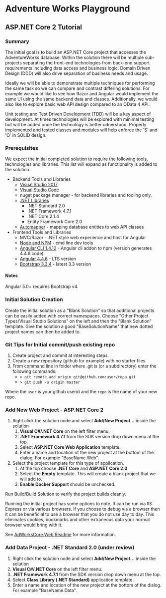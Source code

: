 # Adventure Works Playground
## ASP.NET Core 2 Tutorial

### Summary
The initial goal is to build an ASP.NET Core project that accesses the AdventureWorks database. Within the solution there will be multiple sub-projects separating the front-end technologies from back-end support requirements including data access and business logic. Domain Driven Design (DDD) will also drive separation of business needs and usage.

Ideally we will be able to demonstrate multiple techniques for performing the same task so we can compare and contrast differing solutions. For example we would like to see how Razor and Angular would implement the same UI using the same backend data and classes. Additionally, we would also like to explore basic web API design compared to an OData 4 API.

Unit testing and Test Driven Development (TDD) will be a key aspect of development. At times technologies will be explored with minimal testing but will be added once the technology is better udnerstood. Properly implemented and tested classes and modules will help enforce the 'S' and 'O' in SOLID design.

### Prerequisites
We expect the initial completed solution to require the following tools, technologies and libraries. This list will expand as functionality is added to the solution.

* Backend Tools and Libraries
    * [Visual Studio 2017](https://www.visualstudio.com/vs/)
    * [Visual Studio Code](https://code.visualstudio.com/)
    * nuget package manager - for backend libraries and tooling only.
    * [.NET Libraries](https://www.microsoft.com/net/download/visual-studio-sdks)
        * .NET Standard 2.0
        * .NET Framework 4.7.1
        * .NET Core 2.1.4
        * Entity Framework Core 2.0
    * [Automapper](http://automapper.org/) - mapping database entities to web API classes
* Frontend Tools and Libraries
    * MVC/Razor - .NET style web experience and host for Angular
    * [Node and NPM](https://nodejs.org/en/) - cmd line dev tools
    * [Angular CLI 1.4.10](https://cli.angular.io/) - Angular cli addon to npm (version generates 4.4.6 code)
    * [Angular 4.4.6](https://v4.angular.io/docs) - LTS version
    * [Bootstrap 3.3.4](https://getbootstrap.com/docs/3.3/) - latest 3.3 version

#### Notes
Angular 5.0+ requires Bootstrap v4. 

### Initial Solution Creation
Create the initial solution as a "Blank Solution" so that additional projects can be easily added with correct namespaces. Choose "Other Project Types/Visual Studio Solutions" on the left and then the "Blank Solution" template. Give the solution a good "BaseSolutionName" that new dotted project names can then be added to.

### Git Tips for Initial commit/push existing repo

1. Create project and commit at interesting steps.
2. Create a new repository (github for example) with no starter files.
3. From command line in folder where .git is (or a subdirectory) enter the following commands:
   * `> git remote add origin git@github.com:user/repo.git`
   * `> git push -u origin master`

Where the `user` is your github userid and the `repo` is the name of your new repo.

### Add New Web Project - ASP.NET Core 2

1. Right click the solution node and select **Add/New Project...** inside the solution
   1. **Visual C#/.NET Core** on the left filter menu.
   2. **.NET Framework 4.7.1** from the SDK version drop down menu at the top.
   3. Select **ASP.NET Core Web Application** template.
   4. Enter a name and location of the new project at the bottom of the dialog. For example "BaseName.Web".
2. Select the project template for this type of application.
   1. At the top choose **.NET Core** and **ASP.NET Core 2.0**
   2. Select the **Empty** template. This will create a blank project that we will add to.
   3. **Enable Docker Support** should be unchecked.

Run Build/Build Solution to verify the project builds cleanly.

Running the initial project has some options to note. It can be run via IIS Express or via various browsers. If you choose to debug via a browser then it can be beneficial to use a browser that you do not use day to day. This eliminates cookies, bookmarks and other extraneous data your normal browser would bring with it.

See [AdWorksCore.Web Readme](AdWorksCore.Web/readme.md) for more information.

### Add Data Project - .NET Standard 2.0 (under review)

1. Right click the solution node and select **Add/New Project...** inside the solution
1. **Visual C#/.NET Core** on the left filter menu.
2. **.NET Framework 4.7.1** from the SDK version drop down menu at the top.
3. Select **Class Library (.NET Standard)** application template.
4. Enter a name and location of the new project at the bottom of the dialog. For example "BaseName.Data".

